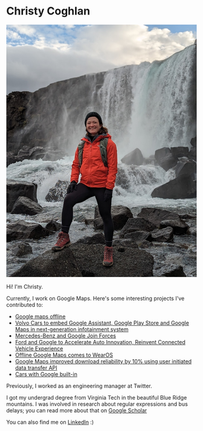 # Christy Coghlan

![Me!](/cc.jpg)

Hi! I'm Christy.

Currently, I work on Google Maps. Here's some interesting projects I've contributed to:
* [Google maps offline](https://www.cnet.com/tech/services-and-software/dont-get-lost-without-internet-download-google-maps-offline/)
* [Volvo Cars to embed Google Assistant, Google Play Store and Google Maps in next-generation infotainment system](https://www.media.volvocars.com/global/en-gb/media/pressreleases/228639/volvo-cars-to-embed-google-assistant-google-play-store-and-google-maps-in-next-generation-infotainme)
* [Mercedes-Benz and Google Join Forces](https://group.mercedes-benz.com/company/news/mercedes-benz-and-google.html)
* [Ford and Google to Accelerate Auto Innovation, Reinvent Connected Vehicle Experience](https://media.ford.com/content/fordmedia/fna/us/en/news/2021/02/01/ford-google-accelerate-auto-innovation.html)
* [Offline Google Maps comes to WearOS](https://www.zdnet.com/article/offline-google-maps-comes-to-wearos-how-to-check-if-your-watch-has-it/)
* [Google Maps improved download reliability by 10% using user initiated data transfer API](https://android-developers.googleblog.com/2024/09/google-maps-improved-download-reliability-user-initiated-data-transfer-api.html)
* [Cars with Google built-in](https://built-in.google/cars/)

Previously, I worked as an engineering manager at Twitter.

I got my undergrad degree from Virginia Tech in the beautiful Blue Ridge mountains. I was involved in research about regular expressions and bus delays; you can read more about that on [Google Scholar](https://scholar.google.com/citations?user=5xipaBsAAAAJ&hl=en)


You can also find me on [LinkedIn](https://www.linkedin.com/in/christy-coghlan/) :)
